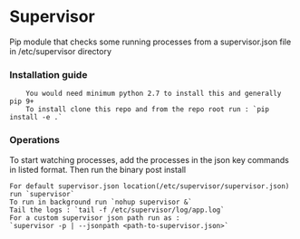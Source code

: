 # Supervisor
Pip module that checks some running processes from a supervisor.json file in /etc/supervisor directory

### Installation guide
```
    You would need minimum python 2.7 to install this and generally pip 9+
    To install clone this repo and from the repo root run : `pip install -e .`
```

### Operations
To start watching processes, add the processes in the json key commands in listed format.
Then run the binary post install
```
For default supervisor.json location(/etc/supervisor/supervisor.json) run `supervisor`
To run in background run `nohup supervisor &`
Tail the logs : `tail -f /etc/supervisor/log/app.log`
For a custom supervisor json path run as : 
`supervisor -p | --jsonpath <path-to-supervisor.json>`
``` 